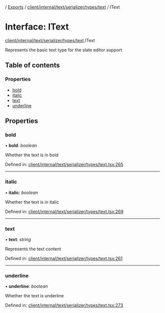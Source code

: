 [](../README.md) / [Exports](../modules.md) / [client/internal/text/serializer/types/text](../modules/client_internal_text_serializer_types_text.md) / IText

# Interface: IText

[client/internal/text/serializer/types/text](../modules/client_internal_text_serializer_types_text.md).IText

Represents the basic text type for the slate editor support

## Table of contents

### Properties

- [bold](client_internal_text_serializer_types_text.itext.md#bold)
- [italic](client_internal_text_serializer_types_text.itext.md#italic)
- [text](client_internal_text_serializer_types_text.itext.md#text)
- [underline](client_internal_text_serializer_types_text.itext.md#underline)

## Properties

### bold

• **bold**: *boolean*

Whether the text is in bold

Defined in: [client/internal/text/serializer/types/text.tsx:265](https://github.com/onzag/itemize/blob/55e63f2c/client/internal/text/serializer/types/text.tsx#L265)

___

### italic

• **italic**: *boolean*

Whether the text is in italic

Defined in: [client/internal/text/serializer/types/text.tsx:269](https://github.com/onzag/itemize/blob/55e63f2c/client/internal/text/serializer/types/text.tsx#L269)

___

### text

• **text**: *string*

Represents the text content

Defined in: [client/internal/text/serializer/types/text.tsx:261](https://github.com/onzag/itemize/blob/55e63f2c/client/internal/text/serializer/types/text.tsx#L261)

___

### underline

• **underline**: *boolean*

Whether the text is underline

Defined in: [client/internal/text/serializer/types/text.tsx:273](https://github.com/onzag/itemize/blob/55e63f2c/client/internal/text/serializer/types/text.tsx#L273)
